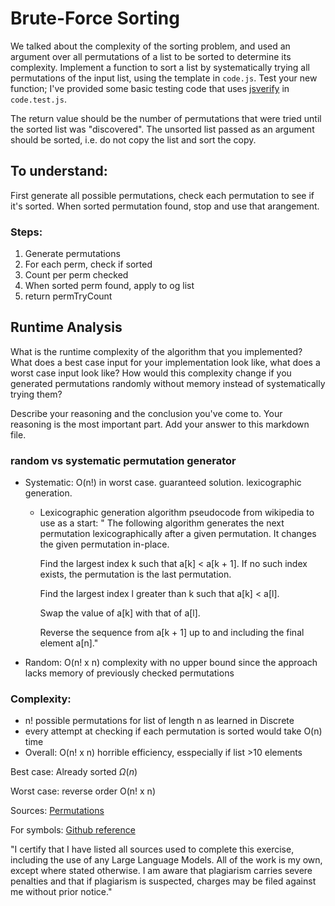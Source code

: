 # Brute-Force Sorting

We talked about the complexity of the sorting problem, and used an argument over
all permutations of a list to be sorted to determine its complexity. Implement
a function to sort a list by systematically trying all permutations of the input
list, using the template in `code.js`. Test your new function; I've provided
some basic testing code that uses [jsverify](https://jsverify.github.io/) in
`code.test.js`. 

The return value should be the number of permutations that were tried until the
sorted list was "discovered". The unsorted list passed as an argument should be
sorted, i.e. do not copy the list and sort the copy.

## To understand:

First generate all possible permutations, check each permutation to see if it's sorted.
When sorted permutation found, stop and use that arangement.

### Steps:

  1. Generate permutations
  2. For each perm, check if sorted
  3. Count per perm checked
  4. When sorted perm found, apply to og list
  5. return permTryCount

## Runtime Analysis

What is the runtime complexity of the algorithm that you implemented? What does
a best case input for your implementation look like, what does a worst case
input look like? How would this complexity change if you generated permutations
randomly without memory instead of systematically trying them?

Describe your reasoning and the conclusion you've come to. Your reasoning is the
most important part. Add your answer to this markdown file.
### random vs systematic permutation generator

  - Systematic: O(n!) in worst case. guaranteed solution. lexicographic generation.
      + Lexicographic generation algorithm pseudocode from wikipedia to use as a start:
          " The following algorithm generates the next permutation lexicographically after a given permutation. It changes the given permutation in-place.

        Find the largest index k such that a[k] < a[k + 1]. If no such index exists, the permutation is the last permutation.

        Find the largest index l greater than k such that a[k] < a[l].
        
        Swap the value of a[k] with that of a[l].
        
        Reverse the sequence from a[k + 1] up to and including the final element a[n]."
        
  - Random: O(n! x n) complexity with no upper bound since the approach lacks memory of previously checked permutations

### Complexity:

  - n! possible permutations for list of length n as learned in Discrete
  - every attempt at checking if each permutation is sorted would take O(n) time
  - Overall: O(n! x n) horrible efficiency, esspecially if list >10 elements

Best case: Already sorted $\Omega(n)$

Worst case: reverse order O(n! x n)


Sources: [Permutations](https://en.wikipedia.org/wiki/Permutation#:~:text=Random%20generation%20of%20permutations,-Main%20article%3A%20Fisher&text=Unlike%20for%20systematic%20generation%2C%20which,random%20one%20of%20the%20n!) 

For symbols: [Github reference](https://github.com/alemohamad/html-symbols/blob/master/readme.md)

"I certify that I have listed all sources used to complete this exercise, including the use of any Large Language Models. All of the work is my own, except where stated otherwise. I am aware that plagiarism carries severe penalties and that if plagiarism is suspected, charges may be filed against me without prior notice."
